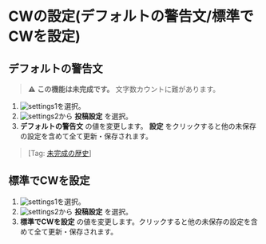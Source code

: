 # CWの設定\(デフォルトの警告文/標準でCWを設定\)

## デフォルトの警告文
>⚠️ __この機能は未完成です。__ 文字数カウントに難があります。
1. ![settings1](https://dl.thedesk.top/media/settings1.PNG)を選択。
1. ![settings2](https://dl.thedesk.top/media/settings2.PNG)から __投稿設定__ を選択。
1.  __デフォルトの警告文__ の値を変更します。 __設定__ をクリックすると他の未保存の設定を含めて全て更新・保存されます。
> \[Tag: [未完成の歴史](https://docs.thedesk.top/?q=未完成の歴史)\]

## 標準でCWを設定
1. ![settings1](https://dl.thedesk.top/media/settings1.PNG)を選択。
1. ![settings2](https://dl.thedesk.top/media/settings2.PNG)から __投稿設定__ を選択。
1.  __標準でCWを設定__ の値を変更します。クリックすると他の未保存の設定を含めて全て更新・保存されます。
